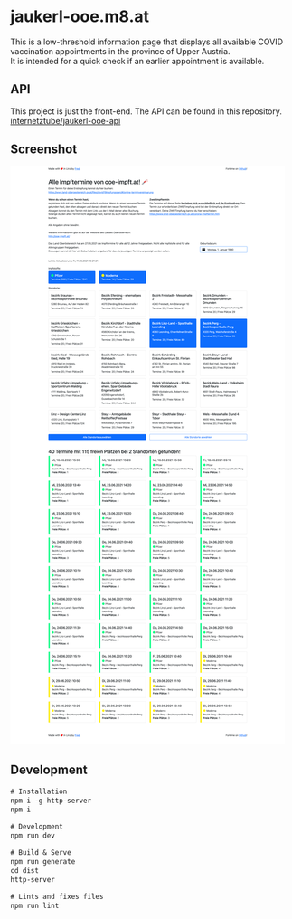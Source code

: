 # jaukerl-ooe.m8.at

This is a low-threshold information page that displays all available COVID vaccination appointments in the province of Upper Austria.   
It is intended for a quick check if an earlier appointment is available.

## API
This project is just the front-end. The API can be found in this repository.  
[internetztube/jaukerl-ooe-api](https://github.com/internetztube/jaukerl-ooe-api)

## Screenshot
![Screenshot of jaukerl-ooe.m8.at](screenshot.png)

## Development
```
# Installation
npm i -g http-server
npm i
```
```
# Development
npm run dev
```
```
# Build & Serve
npm run generate
cd dist
http-server
```
```
# Lints and fixes files
npm run lint
```
